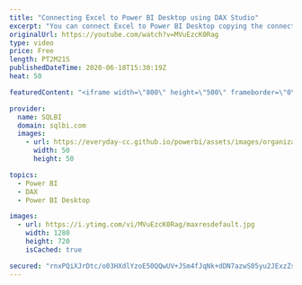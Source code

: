 ```yaml
---
title: "Connecting Excel to Power BI Desktop using DAX Studio"
excerpt: "You can connect Excel to Power BI Desktop copying the connection string from Power BI Desktop. Useful to test your model for Excel consumption before publishing to Power BI service."
originalUrl: https://youtube.com/watch?v=MVuEzcK0Rag
type: video
price: Free
length: PT2M21S
publishedDateTime: 2020-06-18T15:30:19Z
heat: 50

featuredContent: "<iframe width=\"800\" height=\"500\" frameborder=\"0\" src=\"https://www.youtube.com/embed/MVuEzcK0Rag\" allow=\"accelerometer; autoplay; encrypted-media; gyroscope; picture-in-picture\" allowfullscreen></iframe>"

provider:
  name: SQLBI
  domain: sqlbi.com
  images:
    - url: https://everyday-cc.github.io/powerbi/assets/images/organizations/sqlbi.com-50x50.jpg
      width: 50
      height: 50

topics:
  - Power BI
  - DAX
  - Power BI Desktop

images:
  - url: https://i.ytimg.com/vi/MVuEzcK0Rag/maxresdefault.jpg
    width: 1280
    height: 720
    isCached: true

secured: "rnxPQiXJrDtc/o03HXdlYzoE50QQwUV+JSm4fJqNk+dDN7azwS05yu2JExzZs1qmbvZG+W19hLSNeaWGhb59zYrXcLJtwupk2lDixT+IZcfGLuxt7z7ukKZ/2KAaEYVZFx6A/m2xuEwYHC/KSN1dfN18KUkGhCOTdic+6lfHqM6sFqSC9AGX4kVtj0GW83XVvvv4Uo8j4Z8BTYXH/JrAkraAy5gSJCSZi3ibN/eUx2f0VuoZFlLefKjshiVGyzHmFN4lWzN/mErKmQcExldE77AiPbrCeqGIv29qpVMUiK/vgnbhD9CLFejQbTWKblYJVqjxwGy2nWglhnA3Q1gicjzxof15dMfteFd/Qr4rm8gLWNNYjeIuRgA3f295rBxFWfMztJL9sqA+zOr6ncRi40u9EIz9Ou2LmW6LnydbW1Q=;qGSnVSC2WR/PwvqpS3PQzQ=="
---
```


